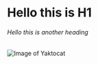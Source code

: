 # Hello this is H1
###### Hello this is another heading
![Image of Yaktocat](https://octodex.github.com/images/yaktocat.png)

